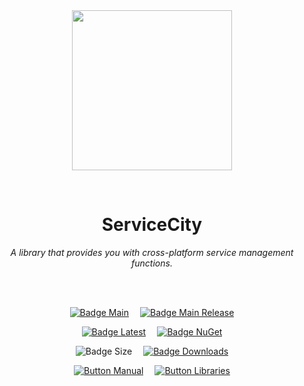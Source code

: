 
<div align = center>

<br>
<br>
    
<img
  src = 'https://cdn.jsdelivr.net/gh/Aptivi/ServiceCity@main/assets/OfficialAppIcon-ServiceCity-512.png'
  width = 256
  align = center
/>

<br>

# ServiceCity
    
*A library that provides you with cross-platform service management functions.*

<br>
<br>

[![Badge Main]][Main]   
[![Badge Main Release]][Main Release]

[![Badge Latest]][Latest]   
[![Badge NuGet]][NuGet]

![Badge Size]   
[![Badge Downloads]][Releases]

[![Button Manual]][Manual]   
[![Button Libraries]][Libraries]

</div>
    
<br>

</div>


<!----------------------------------------------------------------------------->

[Releases]: https://github.com/Aptivi/ServiceCity/releases
[Latest]: https://github.com/Aptivi/ServiceCity/releases/latest
[NuGet]: https://www.nuget.org/packages/ServiceCity/

[Main]: https://github.com/Aptivi/ServiceCity/actions/workflows/build.yml
[Main Release]: https://github.com/Aptivi/ServiceCity/actions/workflows/build-rel.yml

[Libraries]: https://aptivi.gitbook.io/servicecity-manual/project-dependencies
[Manual]: https://aptivi.gitbook.io/servicecity-manual/

<!----------------------------------[ Badges ]--------------------------------->

[Badge Downloads]: https://img.shields.io/github/downloads/Aptivi/ServiceCity/total?color=217346&label=Downloads&style=for-the-badge&logoColor=white&logo=DocuSign&labelColor=2d9d5f
[Badge Latest]: https://img.shields.io/github/v/release/Aptivi/ServiceCity?color=212121&include_prereleases&label=github&style=for-the-badge&logoColor=white&logo=AzureArtifacts&labelColor=303030
[Badge NuGet]: https://img.shields.io/nuget/vpre/ServiceCity?color=012f52&style=for-the-badge&logoColor=white&logo=NuGet&labelColor=004880
[Badge Size]: https://img.shields.io/github/repo-size/Aptivi/ServiceCity?color=bb4a28&label=size&logoColor=white&style=for-the-badge&logo=GoogleAnalytics&labelColor=E85C33

[Badge Main]: https://github.com/Aptivi/ServiceCity/actions/workflows/build.yml/badge.svg
[Badge Main Release]: https://github.com/Aptivi/ServiceCity/actions/workflows/build-rel.yml/badge.svg


<!---------------------------------[ Buttons ]--------------------------------->

[Button Libraries]: https://img.shields.io/badge/Libraries-EA8220?style=for-the-badge&logoColor=white&logo=AzureArtifacts
[Button Manual]: https://img.shields.io/badge/Docs-blueviolet?style=for-the-badge&logoColor=white&logo=GitBook
